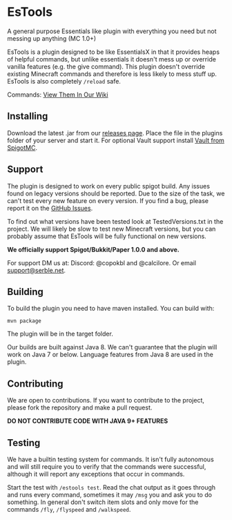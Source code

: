 # EsTools
A general purpose Essentials like plugin with everything you need but not messing up anything (MC 1.0+)

EsTools is a plugin designed to be like EssentialsX in that it provides heaps of 
helpful commands, but unlike essentials it doesn't mess up or override vanilla features (e.g. the give command). 
This plugin doesn't override existing Minecraft commands and therefore is less likely to mess stuff up.
EsTools is also completely `/reload` safe.

Commands:
[View Them In Our Wiki](https://github.com/CoPokBl/EsTools/wiki/commands)

## Installing
Download the latest .jar from our [releases page](https://github.com/CoPokBl/EsTools/releases/). Place
the file in the plugins folder of your server and start it. 
For optional Vault support install [Vault from SpigotMC](https://www.spigotmc.org/resources/vault.34315/).

## Support
The plugin is designed to work on every public spigot build. Any issues found on legacy versions
should be reported. Due to the size of the task, we can't test every new feature on every version.
If you find a bug, please report it on the [GitHub Issues](https://github.com/CoPokBl/EsTools/issues).

To find out what versions have been tested look at TestedVersions.txt in the project.
We will likely be slow to test new Minecraft versions, but you can probably assume 
that EsTools will be fully functional on new versions.

**We officially support Spigot/Bukkit/Paper 1.0.0 and above.**

For support DM us at: Discord: @copokbl and @calcilore. Or email support@serble.net.

## Building
To build the plugin you need to have maven installed. You can build with:
```shell
mvn package
```
The plugin will be in the target folder.

Our builds are built against Java 8. We can't guarantee that the plugin will work on Java 7 or below.
Language features from Java 8 are used in the plugin.

## Contributing
We are open to contributions. If you want to contribute to the project, please fork the repository and make a pull request.

**DO NOT CONTRIBUTE CODE WITH JAVA 9+ FEATURES**

## Testing
We have a builtin testing system for commands. It isn't fully autonomous and will still require you to 
verify that the commands were successful, although it will report any exceptions that occur in commands.  

Start the test with `/estools test`. Read the chat output as it goes through and runs every command, 
sometimes it may `/msg` you and ask you to do something. In general don't switch item slots 
and only move for the commands `/fly`, `/flyspeed` and `/walkspeed`.
